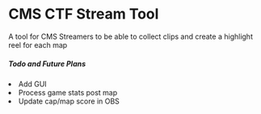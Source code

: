 <h1>CMS CTF Stream Tool</h1>
A tool for CMS Streamers to be able to collect clips and create a highlight reel for each map
<br>
<h5>Todo and Future Plans</h5>
<li>Add GUI</li>
<li>Process game stats post map</li>
<li>Update cap/map score in OBS</li>
